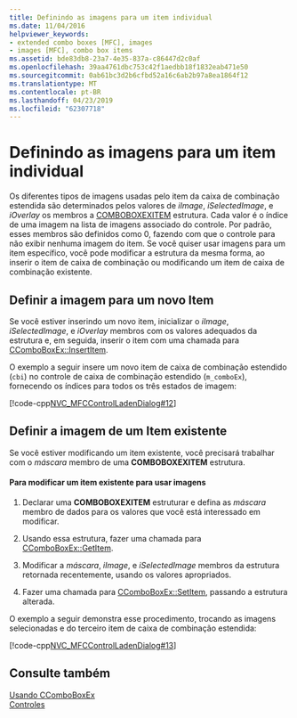 ```yaml
---
title: Definindo as imagens para um item individual
ms.date: 11/04/2016
helpviewer_keywords:
- extended combo boxes [MFC], images
- images [MFC], combo box items
ms.assetid: bde83db8-23a7-4e35-837a-c86447d2c0af
ms.openlocfilehash: 39aa4761dbc753c42f1aedbb18f1832eab471e50
ms.sourcegitcommit: 0ab61bc3d2b6cfbd52a16c6ab2b97a8ea1864f12
ms.translationtype: MT
ms.contentlocale: pt-BR
ms.lasthandoff: 04/23/2019
ms.locfileid: "62307718"
---
```

# <a name="setting-the-images-for-an-individual-item"></a>Definindo as imagens para um item individual

Os diferentes tipos de imagens usadas pelo item da caixa de combinação estendida são determinados pelos valores de *iImage*, *iSelectedImage*, e *iOverlay* os membros a [ COMBOBOXEXITEM](/windows/desktop/api/commctrl/ns-commctrl-tagcomboboxexitema) estrutura. Cada valor é o índice de uma imagem na lista de imagens associado do controle. Por padrão, esses membros são definidos como 0, fazendo com que o controle para não exibir nenhuma imagem do item. Se você quiser usar imagens para um item específico, você pode modificar a estrutura da mesma forma, ao inserir o item de caixa de combinação ou modificando um item de caixa de combinação existente.

## <a name="setting-the-image-for-a-new-item"></a>Definir a imagem para um novo Item

Se você estiver inserindo um novo item, inicializar o *iImage*, *iSelectedImage*, e *iOverlay* membros com os valores adequados da estrutura e, em seguida, inserir o item com uma chamada para [CComboBoxEx::InsertItem](../mfc/reference/ccomboboxex-class.md#insertitem).

O exemplo a seguir insere um novo item de caixa de combinação estendido (`cbi`) no controle de caixa de combinação estendido (`m_comboEx`), fornecendo os índices para todos os três estados de imagem:

[!code-cpp[NVC_MFCControlLadenDialog#12](../mfc/codesnippet/cpp/setting-the-images-for-an-individual-item_1.cpp)]

## <a name="setting-the-image-for-an-existing-item"></a>Definir a imagem de um Item existente

Se você estiver modificando um item existente, você precisará trabalhar com o *máscara* membro de uma **COMBOBOXEXITEM** estrutura.

#### <a name="to-modify-an-existing-item-to-use-images"></a>Para modificar um item existente para usar imagens

1. Declarar uma **COMBOBOXEXITEM** estruturar e defina as *máscara* membro de dados para os valores que você está interessado em modificar.

1. Usando essa estrutura, fazer uma chamada para [CComboBoxEx::GetItem](../mfc/reference/ccomboboxex-class.md#getitem).

1. Modificar a *máscara*, *iImage*, e *iSelectedImage* membros da estrutura retornada recentemente, usando os valores apropriados.

1. Fazer uma chamada para [CComboBoxEx::SetItem](../mfc/reference/ccomboboxex-class.md#setitem), passando a estrutura alterada.

O exemplo a seguir demonstra esse procedimento, trocando as imagens selecionadas e do terceiro item de caixa de combinação estendida:

[!code-cpp[NVC_MFCControlLadenDialog#13](../mfc/codesnippet/cpp/setting-the-images-for-an-individual-item_2.cpp)]

## <a name="see-also"></a>Consulte também

[Usando CComboBoxEx](../mfc/using-ccomboboxex.md)<br/>
[Controles](../mfc/controls-mfc.md)
